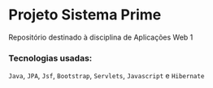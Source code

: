 # Projeto Sistema Prime
Repositório destinado à disciplina de Aplicações Web 1
### Tecnologias usadas:
`Java`, `JPA`, `Jsf`, `Bootstrap`, `Servlets`, `Javascript` e `Hibernate`
